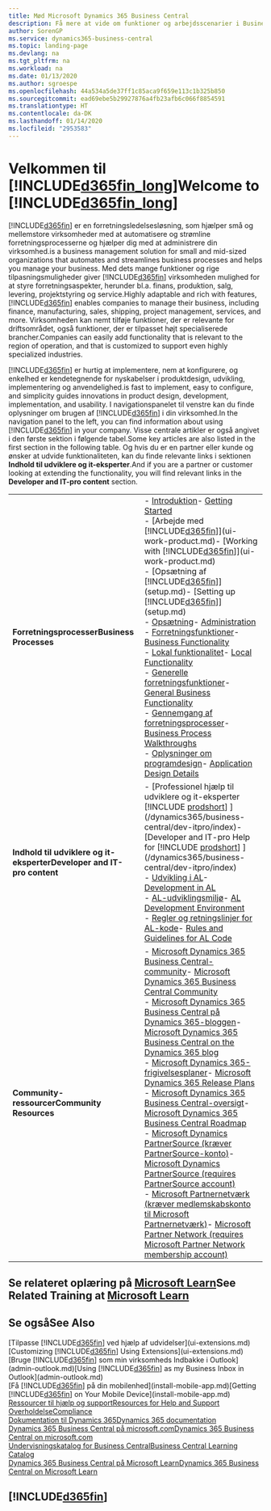```yaml
---
title: Mød Microsoft Dynamics 365 Business Central
description: Få mere at vide om funktioner og arbejdsscenarier i Business Central, der er en forretningsstyringsløsning til små og mellemstore virksomheder.
author: SorenGP
ms.service: dynamics365-business-central
ms.topic: landing-page
ms.devlang: na
ms.tgt_pltfrm: na
ms.workload: na
ms.date: 01/13/2020
ms.author: sgroespe
ms.openlocfilehash: 44a534a5de37ff1c85aca9f659e113c1b325b850
ms.sourcegitcommit: ead69ebe5b29927876a4fb23afb6c066f8854591
ms.translationtype: HT
ms.contentlocale: da-DK
ms.lasthandoff: 01/14/2020
ms.locfileid: "2953583"
---
```

# <a name="welcome-to-included365fin_longincludesd365fin_long_mdmd"></a><span data-ttu-id="c4f20-103">Velkommen til [!INCLUDE[d365fin_long](includes/d365fin_long_md.md)]</span><span class="sxs-lookup"><span data-stu-id="c4f20-103">Welcome to [!INCLUDE[d365fin_long](includes/d365fin_long_md.md)]</span></span>
[!INCLUDE[d365fin](includes/d365fin_md.md)] <span data-ttu-id="c4f20-104">er en forretningsledelsesløsning, som hjælper små og mellemstore virksomheder med at automatisere og strømline forretningsprocesserne og hjælper dig med at administrere din virksomhed.</span><span class="sxs-lookup"><span data-stu-id="c4f20-104">is a business management solution for small and mid-sized organizations that automates and streamlines business processes and helps you manage your business.</span></span> <span data-ttu-id="c4f20-105">Med dets mange funktioner og rige tilpasningsmuligheder giver [!INCLUDE[d365fin](includes/d365fin_md.md)] virksomheden mulighed for at styre forretningsaspekter, herunder bl.a. finans, produktion, salg, levering, projektstyring og service.</span><span class="sxs-lookup"><span data-stu-id="c4f20-105">Highly adaptable and rich with features, [!INCLUDE[d365fin](includes/d365fin_md.md)] enables companies to manage their business, including finance, manufacturing, sales, shipping, project management, services, and more.</span></span> <span data-ttu-id="c4f20-106">Virksomheden kan nemt tilføje funktioner, der er relevante for driftsområdet, også funktioner, der er tilpasset højt specialiserede brancher.</span><span class="sxs-lookup"><span data-stu-id="c4f20-106">Companies can easily add functionality that is relevant to the region of operation, and that is customized to support even highly specialized industries.</span></span>

[!INCLUDE[d365fin](includes/d365fin_md.md)] <span data-ttu-id="c4f20-107">er hurtig at implementere, nem at konfigurere, og enkelhed er kendetegnende for nyskabelser i produktdesign, udvikling, implementering og anvendelighed.</span><span class="sxs-lookup"><span data-stu-id="c4f20-107">is fast to implement, easy to configure, and simplicity guides innovations in product design, development, implementation, and usability.</span></span> <span data-ttu-id="c4f20-108">I navigationspanelet til venstre kan du finde oplysninger om brugen af [!INCLUDE[d365fin](includes/d365fin_md.md)] i din virksomhed.</span><span class="sxs-lookup"><span data-stu-id="c4f20-108">In the navigation panel to the left, you can find information about using [!INCLUDE[d365fin](includes/d365fin_md.md)] in your company.</span></span> <span data-ttu-id="c4f20-109">Visse centrale artikler er også angivet i den første sektion i følgende tabel.</span><span class="sxs-lookup"><span data-stu-id="c4f20-109">Some key articles are also listed in the first section in the following table.</span></span> <span data-ttu-id="c4f20-110">Og hvis du er en partner eller kunde og ønsker at udvide funktionaliteten, kan du finde relevante links i sektionen **Indhold til udviklere og it-eksperter**.</span><span class="sxs-lookup"><span data-stu-id="c4f20-110">And if you are a partner or customer looking at extending the functionality, you will find relevant links in the **Developer and IT-pro content** section.</span></span>  

|||  
|-|-|  
|<span data-ttu-id="c4f20-111">**Forretningsprocesser**</span><span class="sxs-lookup"><span data-stu-id="c4f20-111">**Business Processes**</span></span>|<span data-ttu-id="c4f20-112">-   [Introduktion](product-get-started.md)</span><span class="sxs-lookup"><span data-stu-id="c4f20-112">-   [Getting Started](product-get-started.md)</span></span><br /><span data-ttu-id="c4f20-113">-   [Arbejde med [!INCLUDE[d365fin](includes/d365fin_md.md)]](ui-work-product.md)</span><span class="sxs-lookup"><span data-stu-id="c4f20-113">-   [Working with [!INCLUDE[d365fin](includes/d365fin_md.md)]](ui-work-product.md)</span></span><br /><span data-ttu-id="c4f20-114">-   [Opsætning af [!INCLUDE[d365fin](includes/d365fin_md.md)]](setup.md)</span><span class="sxs-lookup"><span data-stu-id="c4f20-114">-   [Setting up [!INCLUDE[d365fin](includes/d365fin_md.md)]](setup.md)</span></span><br /><span data-ttu-id="c4f20-115">-   [Opsætning](admin-setup-and-administration.md)</span><span class="sxs-lookup"><span data-stu-id="c4f20-115">-   [Administration](admin-setup-and-administration.md)</span></span><br /><span data-ttu-id="c4f20-116">-   [Forretningsfunktioner](across-business-functionality.md)</span><span class="sxs-lookup"><span data-stu-id="c4f20-116">-   [Business Functionality](across-business-functionality.md)</span></span><br /><span data-ttu-id="c4f20-117">-   [Lokal funktionalitet](LocalFunctionality/Austria/austria-local-functionality.md)</span><span class="sxs-lookup"><span data-stu-id="c4f20-117">-   [Local Functionality](LocalFunctionality/Austria/austria-local-functionality.md)</span></span><br /><span data-ttu-id="c4f20-118">-   [Generelle forretningsfunktioner](ui-across-business-areas.md)</span><span class="sxs-lookup"><span data-stu-id="c4f20-118">-   [General Business Functionality](ui-across-business-areas.md)</span></span><br /><span data-ttu-id="c4f20-119">-   [Gennemgang af forretningsprocesser](walkthrough-business-process-walkthroughs.md)</span><span class="sxs-lookup"><span data-stu-id="c4f20-119">-   [Business Process Walkthroughs](walkthrough-business-process-walkthroughs.md)</span></span><br /><span data-ttu-id="c4f20-120">-   [Oplysninger om programdesign](design-details-application-design.md)</span><span class="sxs-lookup"><span data-stu-id="c4f20-120">-   [Application Design Details](design-details-application-design.md)</span></span>|  
|<span data-ttu-id="c4f20-121">**Indhold til udviklere og it-eksperter**</span><span class="sxs-lookup"><span data-stu-id="c4f20-121">**Developer and IT-pro content**</span></span>|<span data-ttu-id="c4f20-122">-   [Professionel hjælp til udviklere og it-eksperter [!INCLUDE [prodshort](includes/prodshort.md)] ](/dynamics365/business-central/dev-itpro/index)</span><span class="sxs-lookup"><span data-stu-id="c4f20-122">-   [Developer and IT-pro Help for [!INCLUDE [prodshort](includes/prodshort.md)] ](/dynamics365/business-central/dev-itpro/index)</span></span><br /><span data-ttu-id="c4f20-123">-   [Udvikling i AL](/dynamics365/business-central/dev-itpro/developer/devenv-dev-overview)</span><span class="sxs-lookup"><span data-stu-id="c4f20-123">-   [Development in AL](/dynamics365/business-central/dev-itpro/developer/devenv-dev-overview)</span></span><br /><span data-ttu-id="c4f20-124">-   [AL-udviklingsmiljø](/dynamics365/business-central/dev-itpro/developer/devenv-reference-overview)</span><span class="sxs-lookup"><span data-stu-id="c4f20-124">-   [AL Development Environment](/dynamics365/business-central/dev-itpro/developer/devenv-reference-overview)</span></span><br /><span data-ttu-id="c4f20-125">-   [Regler og retningslinjer for AL-kode](/dynamics365/business-central/dev-itpro/compliance/apptest-overview)</span><span class="sxs-lookup"><span data-stu-id="c4f20-125">-   [Rules and Guidelines for AL Code](/dynamics365/business-central/dev-itpro/compliance/apptest-overview)</span></span>|  
|<span data-ttu-id="c4f20-126">**Community-ressourcer**</span><span class="sxs-lookup"><span data-stu-id="c4f20-126">**Community Resources**</span></span>|<span data-ttu-id="c4f20-127">-   [Microsoft Dynamics 365 Business Central-community](https://community.dynamics.com/business)</span><span class="sxs-lookup"><span data-stu-id="c4f20-127">-   [Microsoft Dynamics 365 Business Central Community](https://community.dynamics.com/business)</span></span><br /><span data-ttu-id="c4f20-128">-   [Microsoft Dynamics 365 Business Central på Dynamics 365-bloggen](https://cloudblogs.microsoft.com/dynamics365/it/product/business-central/)</span><span class="sxs-lookup"><span data-stu-id="c4f20-128">-   [Microsoft Dynamics 365 Business Central on the Dynamics 365 blog](https://cloudblogs.microsoft.com/dynamics365/it/product/business-central/)</span></span><br /><span data-ttu-id="c4f20-129">-   [Microsoft Dynamics 365-frigivelsesplaner](https://go.microsoft.com/fwlink/?linkid=2047422)</span><span class="sxs-lookup"><span data-stu-id="c4f20-129">-   [Microsoft Dynamics 365 Release Plans](https://go.microsoft.com/fwlink/?linkid=2047422)</span></span><br /><span data-ttu-id="c4f20-130">-   [Microsoft Dynamics 365 Business Central-oversigt](https://dynamics.microsoft.com/roadmap/business-central/)</span><span class="sxs-lookup"><span data-stu-id="c4f20-130">-   [Microsoft Dynamics 365 Business Central Roadmap](https://dynamics.microsoft.com/roadmap/business-central/)</span></span><br /><span data-ttu-id="c4f20-131">-   [Microsoft Dynamics PartnerSource \(kræver PartnerSource-konto\)](https://mbs.microsoft.com/partnersource)</span><span class="sxs-lookup"><span data-stu-id="c4f20-131">-   [Microsoft Dynamics PartnerSource \(requires PartnerSource account\)](https://mbs.microsoft.com/partnersource)</span></span><br /><span data-ttu-id="c4f20-132">-   [Microsoft Partnernetværk \(kræver medlemskabskonto til Microsoft Partnernetværk\)](https://mspartner.microsoft.com/en/us/windows/index.aspx)</span><span class="sxs-lookup"><span data-stu-id="c4f20-132">-   [Microsoft Partner Network \(requires Microsoft Partner Network membership account\)](https://mspartner.microsoft.com/en/us/windows/index.aspx)</span></span>|  

## <a name="see-related-training-at-microsoft-learnlearnbrowseproductsdynamics-business-central"></a><span data-ttu-id="c4f20-133">Se relateret oplæring på [Microsoft Learn](/learn/browse/?products=dynamics-business-central)</span><span class="sxs-lookup"><span data-stu-id="c4f20-133">See Related Training at [Microsoft Learn](/learn/browse/?products=dynamics-business-central)</span></span>

## <a name="see-also"></a><span data-ttu-id="c4f20-134">Se også</span><span class="sxs-lookup"><span data-stu-id="c4f20-134">See Also</span></span>

<span data-ttu-id="c4f20-135">[Tilpasse [!INCLUDE[d365fin](includes/d365fin_md.md)] ved hjælp af udvidelser](ui-extensions.md)</span><span class="sxs-lookup"><span data-stu-id="c4f20-135">[Customizing [!INCLUDE[d365fin](includes/d365fin_md.md)] Using Extensions](ui-extensions.md)</span></span>  
<span data-ttu-id="c4f20-136">[Bruge [!INCLUDE[d365fin](includes/d365fin_md.md)] som min virksomheds Indbakke i Outlook](admin-outlook.md)</span><span class="sxs-lookup"><span data-stu-id="c4f20-136">[Using [!INCLUDE[d365fin](includes/d365fin_md.md)] as my Business Inbox in Outlook](admin-outlook.md)</span></span>  
<span data-ttu-id="c4f20-137">[Få [!INCLUDE[d365fin](includes/d365fin_md.md)] på din mobilenhed](install-mobile-app.md)</span><span class="sxs-lookup"><span data-stu-id="c4f20-137">[Getting [!INCLUDE[d365fin](includes/d365fin_md.md)] on Your Mobile Device](install-mobile-app.md)</span></span>  
[<span data-ttu-id="c4f20-138">Ressourcer til hjælp og support</span><span class="sxs-lookup"><span data-stu-id="c4f20-138">Resources for Help and Support</span></span>](product-help-and-support.md)  
[<span data-ttu-id="c4f20-139">Overholdelse</span><span class="sxs-lookup"><span data-stu-id="c4f20-139">Compliance</span></span>](compliance/compliance-overview.md)  
[<span data-ttu-id="c4f20-140">Dokumentation til Dynamics 365</span><span class="sxs-lookup"><span data-stu-id="c4f20-140">Dynamics 365 documentation</span></span>](/dynamics365/)  
[<span data-ttu-id="c4f20-141">Dynamics 365 Business Central på microsoft.com</span><span class="sxs-lookup"><span data-stu-id="c4f20-141">Dynamics 365 Business Central on microsoft.com</span></span>](https://dynamics.microsoft.com/business-central/overview/)  
[<span data-ttu-id="c4f20-142">Undervisningskatalog for Business Central</span><span class="sxs-lookup"><span data-stu-id="c4f20-142">Business Central Learning Catalog</span></span>](readiness/readiness-learning-catalog.md)  
[<span data-ttu-id="c4f20-143">Dynamics 365 Business Central på Microsoft Learn</span><span class="sxs-lookup"><span data-stu-id="c4f20-143">Dynamics 365 Business Central on Microsoft Learn</span></span>](/learn/browse/?products=dynamics-business-central)  


## [!INCLUDE[d365fin](includes/free_trial_md.md)]
